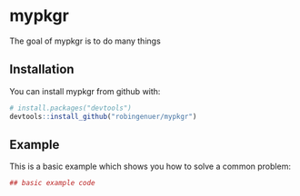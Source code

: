 
<!-- README.md is generated from README.Rmd. Please edit that file -->
mypkgr
======

The goal of mypkgr is to do many things

Installation
------------

You can install mypkgr from github with:

``` r
# install.packages("devtools")
devtools::install_github("robingenuer/mypkgr")
```

Example
-------

This is a basic example which shows you how to solve a common problem:

``` r
## basic example code
```
